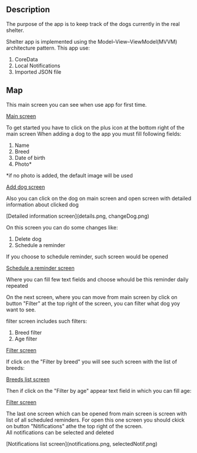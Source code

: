 ## Description

The purpose of the app is to keep track of the dogs currently in the real shelter.

Shelter app is implemented using the Model–View–ViewModel(MVVM) architecture pattern.
This app use:

1. CoreData
2. Local Notifications
3. Imported JSON file 

## Map
This main screen you can see when use app for first time.

[Main screen](mainView.png)

To get started you have to click on the plus icon at the bottom right of the main screen
When adding a dog to the app you must fill following fields:
1. Name
2. Breed
3. Date of birth
4. Photo*

*if no photo is added, the default image will be used

[Add dog screen](fillDogView.png)

Also you can click on the dog on main screen and open screen with detailed information about clicked dog

[Detailed information screen](details.png, changeDog.png)

On this screen you can do some changes like:
1. Delete dog
2. Schedule a reminder

If you choose to schedule reminder, such screen would be opened 

[Schedule a reminder screen](reminder.png)

Where you can fill few text fields and choose whould be this reminder daily repeated

On the next screen, where you can move from main screen by click on button "Filter" at the top right of the screen, you can filter what dog yoy want to see.

filter screen includes such filters: 
1. Breed filter
2. Age filter

[Filter screen](filter.png)

If click on the "Filter by breed" you will see such screen with the list of breeds:

[Breeds list screen](breeds.png)

Then if click on the "Filter by age" appear text field in which you can fill age:

[Filter screen](age.png)

The last one screen which can be opened from main screen is screen with list of all scheduled reminders. For open this one screen you should ckick on button "Nitifications" athe the top right of the screen. \
All notifications can be selected and deleted

[Notifications list screen](notifications.png, selectedNotif.png)



